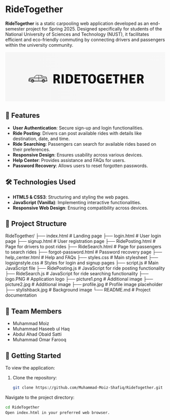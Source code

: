 # RideTogether

**RideTogether** is a static carpooling web application developed as an end-semester project for Spring 2025. Designed specifically for students of the National University of Sciences and Technology (NUST), it facilitates efficient and eco-friendly commuting by connecting drivers and passengers within the university community.

![RideTogether Logo](logo.PNG)

## 🚀 Features

- **User Authentication**: Secure sign-up and login functionalities.
- **Ride Posting**: Drivers can post available rides with details like destination, date, and time.
- **Ride Searching**: Passengers can search for available rides based on their preferences.
- **Responsive Design**: Ensures usability across various devices.
- **Help Center**: Provides assistance and FAQs for users.
- **Password Recovery**: Allows users to reset forgotten passwords.

## 🛠️ Technologies Used

- **HTML5 & CSS3**: Structuring and styling the web pages.
- **JavaScript (Vanilla)**: Implementing interactive functionalities.
- **Responsive Web Design**: Ensuring compatibility across devices.

## 📁 Project Structure

RideTogether/
├── index.html               # Landing page
├── login.html               # User login page
├── signup.html              # User registration page
├── RidePosting.html         # Page for drivers to post rides
├── RideSearch.html          # Page for passengers to search rides
├── forgot-password.html     # Password recovery page
├── help_center.html         # Help and FAQs
├── styles.css               # Main stylesheet
├── logsignstyle.css         # Styles for login and signup pages
├── script.js                # Main JavaScript file
├── RidePosting.js           # JavaScript for ride posting functionality
├── RideSearch.js            # JavaScript for ride searching functionality
├── logo.PNG                 # Application logo
├── picture1.png             # Additional image
├── picture2.jpg             # Additional image
├── profile.jpg              # Profile image placeholder
├── stylishback.jpg          # Background image
└── README.md                # Project documentation

## 👥 Team Members

- Muhammad Moiz
- Muhammad Haseeb ul Haq
- Abdul Ahad Obaid Satti
- Muhammad Omar Farooq

## 📌 Getting Started

To view the application:

1. Clone the repository:
   ```bash
   git clone https://github.com/Muhammad-Moiz-Shafiq/RideTogether.git
Navigate to the project directory:

   ```bash
cd RideTogether
Open index.html in your preferred web browser.
 




